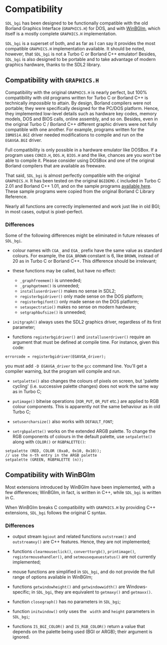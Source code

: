 <!---

  Convert this file with:

  pandoc -V urlcolor=blue compatibility.md -o compatibility.pdf

--->

# Compatibility

`SDL_bgi` has been designed to be functionally compatible with the old
Borland Graphics Interface (`GRAPHICS.H`) for DOS, and with
[WinBGIm](https://winbgim.codecutter.org/), which itself is a mostly
complete `GRAPHICS.H` implementation.

`SDL_bgi` is a superset of both, and as far as I can say it provides
the most compatible `GRAPHICS.H` implementation available. It should
be noted, however, that `SDL_bgi` is not a Turbo C or Borland C++
emulator! Besides, `SDL_bgi` is also designed to be portable and to
take advantage of modern graphics hardware, thanks to the SDL2
library.


## Compatibility with `GRAPHICS.H` 

Compatibility with the original `GRAPHICS.H` is nearly perfect, but
100% compatibility with old programs written for Turbo C or Borland
C++ is technically *impossible* to attain. By design, Borland compilers
were not portable; they were specifically designed for the PC/DOS
platform. Hence, they implemented low-level details such as hardware
key codes, memory models, DOS and BIOS calls, online assembly, and so
on. Besides, even in the original Turbo C / Borland C++ different
graphic drivers were not fully compatible with one another. For
example, programs written for the `IBM8514.BGI` driver needed
modifications to compile and run on the `EGAVGA.BGI` driver.

Full compatibility is only possible in a hardware emulator like
DOSBox. If a program uses `CONIO.H`, `DOS.H`, `BIOS.H` and the like,
chances are you won't be able to compile it. Please consider using
DOSBox and one of the original Borland compilers that are available as
freeware.

That said, `SDL_bgi` is almost perfectly compatible with the original
`GRAPHICS.H`. It has been tested on the original `BGIDEMO.C` included
in Turbo C 2.01 and Borland C++ 1.01, and on the sample programs
[available here](http://winbgim.codecutter.org/V6_0/doc). These sample
programs were copied from the original Borland C Library Reference.

Nearly all functions are correctly implemented and work just like in
old BGI; in most cases, output is pixel-perfect.


### Differences

Some of the following differences might be eliminated in future
releases of `SDL_bgi`.

- colour names with `CGA_` and `EGA_` prefix have the same value as
standard colours. For example, the `EGA_BROWN` constant is 6, like
`BROWN`, instead of 20 as in Turbo C or Borland C++. This difference
should be irrelevant;

- these functions may be called, but have no effect:

    -  `_graphfreemem()` is unneeded;
    -  `_graphgetmem()` is unneeded;
    -  `installuserdriver()` makes no sense in SDL2;
    -  `registerbgidriver()` only made sense on the DOS platform;
    -  `registerbgifont()` only made sense on the DOS platform;
    -  `setaspectratio()` makes no sense on modern hardware;
    -  `setgraphbufsize()` is unneeded;

- `initgraph()` always uses the SDL2 graphics driver, regardless of
its first parameter;

- functions `registerbgidriver()` and `installuserdriver()` require an
argument that must be defined at compile time. For instance, given
this code:

````
errorcode = registerbgidriver(EGAVGA_driver);
````

you must add `-D EGAVGA_driver` to the `gcc` command line. You'll get
a compiler warning, but the program will compile and run.

- `setpalette()` also changes the colours of pixels on screen, but
'palette cycling' (i.e. successive palette changes) does not work the
same way as in Turbo C;

- `putimage()` bitwise operations (`XOR_PUT`, `OR_PUT` etc.) are
applied to RGB colour components. This is apparently not the same
behaviour as in old Turbo C;

- `setusercharsize()` also works with `DEFAULT_FONT`;

- `setrgbpalette()` works on the extended ARGB palette. To change the
RGB components of colours in the default palette, use `setpalette()`
along with `COLOR()` or `RGBPALETTE()`:

````
setpalette (RED, COLOR (0xa0, 0x10, 0x10));
// use the n-th entry in the ARGB palette
setpalette (GREEN, RGBPALETTE (n));
````


## Compatibility with WinBGIm

Most extensions introduced by WinBGIm have been implemented, with a
few differences; WinBGIm, in fact, is written in C++, while `SDL_bgi` is
written in C.

When WinBGIm breaks C compatibility with `GRAPHICS.H` by providing C++
extensions, `SDL_bgi` follows the original C syntax.


### Differences

- output stream `bgiout` and related functions `outstream()` and
`outstreamxy()` are C++ features. Hence, they are not implemented;

- functions `clearmouseclick()`, `converttorgb()`, `printimage()`,
`registermousehandler()`, and `setmousequeuestatus()` are not
currently implemented;

- mouse functions are simplified in `SDL_bgi`, and do not provide
the full range of options available in WinBGIm;

- functions `getwindowheight()` and `getwindowwidth()` are
Windows-specific; in `SDL_bgi`, they are equivalent to `getmaxy()`
and `getmaxx()`.

- function `closegraph()` has no parameters in `SDL_bgi`;

- function `initwindow()` only uses the ` width` and `height`
parameters in `SDL_bgi`;

- functions `IS_BGI_COLOR()` and `IS_RGB_COLOR()` return a value that
depends on the palette being used (BGI or ARGB); their argument
is ignored.

